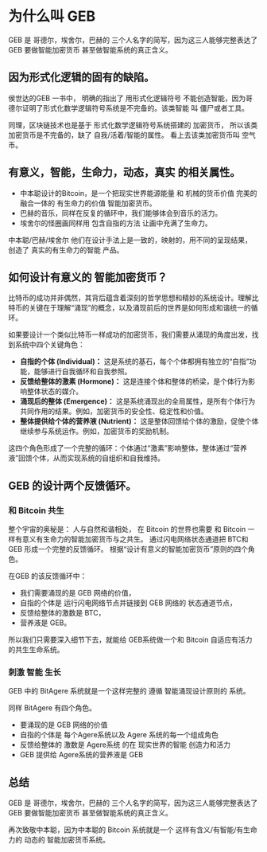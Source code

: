 # 为什么叫 GEB

GEB 是 哥德尔，埃舍尔，巴赫的 三个人名字的简写，因为这三人能够完整表达了 GEB 要做智能加密货币 甚至做智能系统的真正含义。

## 因为形式化逻辑的固有的缺陷。

侯世达的GEB 一书中， 明确的指出了 用形式化逻辑符号 不能创造智能，因为哥德尔证明了形式化数学逻辑符号系统是不完备的。该类智能 叫 僵尸或者工具。

同理，区块链技术也是基于 形式化数学逻辑符号系统搭建的 加密货币， 所以该类加密货币是不完备的，缺了 自我/活着/智能的属性。 看上去该类加密货币叫 空气币。

## 有意义，智能，生命力，动态，真实 的相关属性。

- 中本聪设计的Bitcoin，是一个把现实世界能源能量 和 机械的货币价值 完美的融合一体的 有生命力的价值 智能加密货币。
- 巴赫的音乐，同样在反复的循环中，我们能够体会到音乐的活力。
- 埃舍尔的怪圈画同样用 包含自指的方法 让画中充满了生命力。

中本聪/巴赫/埃舍尔 他们在设计手法上是一致的，映射的，用不同的呈现结果， 创造了 真实的有生命力的智能 产品。

## 如何设计有意义的 智能加密货币？

比特币的成功并非偶然，其背后蕴含着深刻的哲学思想和精妙的系统设计。理解比特币的关键在于理解“涌现”的概念，以及涌现前后的世界是如何形成和谐统一的循环。

如果要设计一个类似比特币一样成功的加密货币，我们需要从涌现的角度出发，找到系统中四个关键角色：

- **自指的个体 (Individual)：** 这是系统的基石，每个个体都拥有独立的“自指”功能，能够进行自我循环和自我参照。
- **反馈给整体的激素 (Hormone)：** 这是连接个体和整体的桥梁，是个体行为影响整体状态的媒介。
- **涌现后的整体 (Emergence)：** 这是系统涌现出的全局属性，是所有个体行为共同作用的结果。例如，加密货币的安全性、稳定性和价值。
- **整体提供给个体的营养液 (Nutrient)：** 这是整体回馈给个体的激励，促使个体继续参与系统运作。例如，加密货币的奖励机制。

这四个角色形成了一个完整的循环：个体通过“激素”影响整体，整体通过“营养液”回馈个体，从而实现系统的自组织和自我维持。

## GEB 的设计两个反馈循环。

### 和 Bitcoin 共生

整个宇宙的奥秘是： 人与自然和谐相处， 在 Bitcoin 的世界也需要 和 Bitcoin 一样有意义有生命力的智能加密货币与之共生。
 通过闪电网络状态通道把 BTC和 GEB 形成一个完整的反馈循环。 根据“设计有意义的智能加密货币”原则的四个角色。

在GEB 的该反馈循环中：

- 我们需要涌现的是 GEB 网络的价值，
- 自指的个体是 运行闪电网络节点并链接到 GEB 网络的 状态通道节点，
- 反馈给整体的激数是 BTC，
- 营养液是 GEB。

所以我们只需要深入细节下去，就能给 GEB系统做一个和 Bitcoin 自适应有活力的共生生命系统。

### 刺激 智能 生长

GEB 中的 BitAgere 系统就是一个这样完整的 遵循 智能涌现设计原则的 系统。

同样 BitAgere 有四个角色。

- 要涌现的是 GEB 网络的价值
- 自指的个体是 每个Agere系统以及 Agere 系统的每一个组成角色
- 反馈给整体的 激数是 Agere系统 的在 现实世界的智能 创造力和活力
- GEB 提供给 Agere系统的营养液是 GEB

## 总结

GEB 是 哥德尔，埃舍尔，巴赫的 三个人名字的简写，因为这三人能够完整表达了 GEB 要做智能加密货币 甚至做智能系统的真正含义。

再次致敬中本聪，因为中本聪的 Bitcoin 系统就是一个 这样有含义/有智能/有生命力的 动态的 智能加密货币系统。
  
